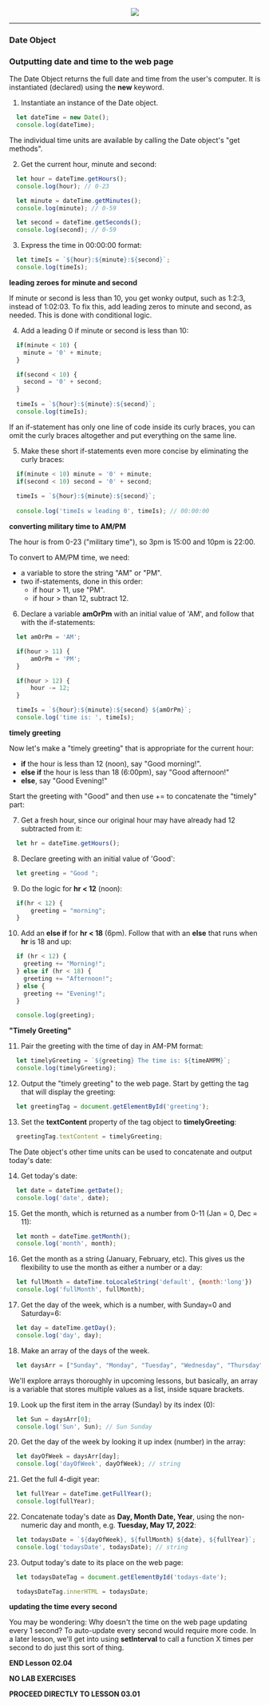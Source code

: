 
<p align="center">
<img src="../../images/lessons/ND-JS-Bootcamp-Lesson-Banner-0204.jpg">
</p>

<hr> 

<!-- ## Lesson 02.04 -->
### Date Object
### Outputting date and time to the web page

The Date Object returns the full date and time from the user's computer. It is instantiated (declared) using the **new** keyword.

1. Instantiate an instance of the Date object. 

```js
  let dateTime = new Date(); 
  console.log(dateTime);
```

The individual time units are available by calling the Date object's "get methods".

2. Get the current hour, minute and second:

```js
  let hour = dateTime.getHours();
  console.log(hour); // 0-23

  let minute = dateTime.getMinutes();
  console.log(minute); // 0-59

  let second = dateTime.getSeconds();
  console.log(second); // 0-59
```

3. Express the time in 00:00:00 format:

```js
  let timeIs = `${hour}:${minute}:${second}`;
  console.log(timeIs);
```

**leading zeroes for minute and second**

If minute or second is less than 10, you get wonky output, such as 1:2:3, instead of 1:02:03. To fix this, add leading zeros to minute and second, as needed. This is done with conditional logic.

4. Add a leading 0 if minute or second is less than 10:

```js
  if(minute < 10) {
    minute = '0' + minute;
  }

  if(second < 10) {
    second = '0' + second;
  }
  
  timeIs = `${hour}:${minute}:${second}`;
  console.log(timeIs);
```

If an if-statement has only one line of code inside its curly braces, you can omit the curly braces altogether and put everything on the same line.

5. Make these short if-statements even more concise by eliminating the curly braces:

```js
  if(minute < 10) minute = '0' + minute;
  if(second < 10) second = '0' + second;
  
  timeIs = `${hour}:${minute}:${second}`;
  
  console.log('timeIs w leading 0', timeIs); // 00:00:00

```

**converting military time to AM/PM**

The hour is from 0-23 ("military time"), so 3pm is 15:00 and 10pm is 22:00. 

To convert to AM/PM time, we need:

- a variable to store the string "AM" or "PM".
- two if-statements, done in this order: 
  - if hour > 11, use "PM".
  - if hour > than 12, subtract 12.

6. Declare a variable **amOrPm** with an initial value of 'AM', and follow that with the if-statements:

```js
  let amOrPm = 'AM';

  if(hour > 11) {
      amOrPm = 'PM';
  }

  if(hour > 12) {
      hour -= 12;
  }

  timeIs = `${hour}:${minute}:${second} ${amOrPm}`;
  console.log('time is: ', timeIs);
```

**timely greeting**

Now let's make a "timely greeting" that is appropriate for the current hour:

- **if** the hour is less than 12 (noon), say "Good morning!".
- **else if** the hour is less than 18 (6:00pm), say "Good afternoon!"
- **else**, say "Good Evening!"

Start the greeting with "Good" and then use += to concatenate the "timely" part:

7. Get a fresh hour, since our original hour may have already had 12 subtracted from it:

```js
  let hr = dateTime.getHours();
```

8. Declare greeting with an initial value of 'Good':

```js
  let greeting = "Good ";
```

9. Do the logic for **hr < 12** (noon):

```js
  if(hr < 12) {
      greeting = "morning";
  } 
```

10. Add an **else if** for **hr < 18** (6pm). Follow that with an **else** that runs when **hr** is 18 and up:

```js
  if (hr < 12) {
    greeting += "Morning!";
  } else if (hr < 18) {
    greeting += "Afternoon!";
  } else {
    greeting += "Evening!";
  }

  console.log(greeting);
```

**"Timely Greeting"**

11. Pair the greeting with the time of day in AM-PM format:

```js
  let timelyGreeting = `${greeting} The time is: ${timeAMPM}`;
  console.log(timelyGreeting);
```

12. Output the "timely greeting" to the web page. Start by getting the tag that will display the greeting:

```js
  let greetingTag = document.getElementById('greeting');
```

13. Set the **textContent** property of the tag object to **timelyGreeting**:

```js
  greetingTag.textContent = timelyGreeting;
```

The Date object's other time units can be used to concatenate and output today's date:

14. Get today's date:

```js
  let date = dateTime.getDate(); 
  console.log('date', date);
```

15. Get the month, which is returned as a number from 0-11 (Jan = 0, Dec = 11):

```js
  let month = dateTime.getMonth();
  console.log('month', month);
```

16. Get the month as a string (January, February, etc). This gives us the flexibility to use the month as either a number or a day:

```js
  let fullMonth = dateTime.toLocaleString('default', {month:'long'})
  console.log('fullMonth', fullMonth);
```

17. Get the day of the week, which is a number, with Sunday=0 and Saturday=6:

```js
  let day = dateTime.getDay(); 
  console.log('day', day);
```

18. Make an array of the days of the week.

```js
  let daysArr = ["Sunday", "Monday", "Tuesday", "Wednesday", "Thursday", "Friday", "Saturday"];
```

 We'll explore arrays thoroughly in upcoming lessons, but basically, an array is a variable that stores multiple values as a list, inside square brackets.

 19. Look up the first item in the array (Sunday) by its index (0):

```js
  let Sun = daysArr[0];
  console.log('Sun', Sun); // Sun Sunday
```

20. Get the day of the week by looking it up index (number) in the array:

```js
  let dayOfWeek = daysArr[day];
  console.log('dayOfWeek', dayOfWeek); // string
```

21. Get the full 4-digit year:

```js
  let fullYear = dateTime.getFullYear();
  console.log(fullYear);
```

22. Concatenate today's date as **Day, Month Date, Year**, using the non-numeric day and month, e.g. **Tuesday, May 17, 2022**:

```js
  let todaysDate = `${dayOfWeek}, ${fullMonth} ${date}, ${fullYear}`;
  console.log('todaysDate', todaysDate); // string
```

23. Output today's date to its place on the web page:

```js
  let todaysDateTag = document.getElementById('todays-date');

  todaysDateTag.innerHTML = todaysDate;
```

**updating the time every second**

You may be wondering: Why doesn't the time on the web page updating every 1 second?
To auto-update every second would require more code. In a later lesson, we'll get into using **setInterval** to call a function X times per second to do just this sort of thing.

**END Lesson 02.04**

**NO LAB EXERCISES**

**PROCEED DIRECTLY TO LESSON 03.01**